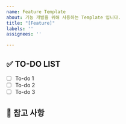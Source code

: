 ```yaml
---
name: Feature Template
about: 기능 개발을 위해 사용하는 Template 입니다.
title: "[Feature]"
labels: ''
assignees: ''

---
```


## ✅ TO-DO LIST

- [ ] To-do 1
- [ ] To-do 2
- [ ] To-do 3

## 🙈 참고 사항
